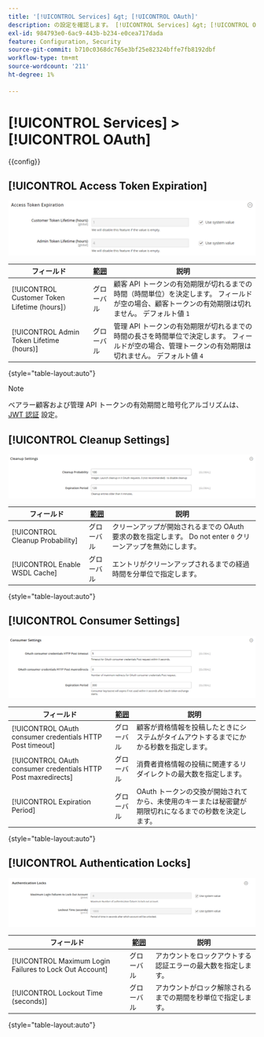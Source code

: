 ```yaml
---
title: '[!UICONTROL Services] &gt; [!UICONTROL OAuth]'
description: の設定を確認します。 [!UICONTROL Services] &gt; [!UICONTROL OAuth] コマース管理者のページ。
exl-id: 984793e0-6ac9-443b-b234-e0cea717dada
feature: Configuration, Security
source-git-commit: b710c0368dc765e3bf25e82324bffe7fb8192dbf
workflow-type: tm+mt
source-wordcount: '211'
ht-degree: 1%

---
```


# [!UICONTROL Services] > [!UICONTROL OAuth]

{{config}}

## [!UICONTROL Access Token Expiration]

![アクセストークンの有効期限](./assets/oauth-token-expire.png)<!-- zoom -->

| フィールド | [範囲](../../getting-started/websites-stores-views.md#scope-settings) | 説明 |
|--- |--- |--- |
| [!UICONTROL Customer Token Lifetime (hours]） | グローバル | 顧客 API トークンの有効期限が切れるまでの時間（時間単位）を決定します。 フィールドが空の場合、顧客トークンの有効期限は切れません。 デフォルト値 `1` |
| [!UICONTROL Admin Token Lifetime (hours)] | グローバル | 管理 API トークンの有効期限が切れるまでの時間の長さを時間単位で決定します。 フィールドが空の場合、管理トークンの有効期限は切れません。 デフォルト値 `4` |

{style="table-layout:auto"}

>[!NOTE]
>
>ベアラー顧客および管理 API トークンの有効期間と暗号化アルゴリズムは、 [JWT 認証](magento-web-api.md#jwt-authentication) 設定。

## [!UICONTROL Cleanup Settings]

![クリーンアップ設定](./assets/oauth-cleanup.png)<!-- zoom -->

| フィールド | [範囲](../../getting-started/websites-stores-views.md#scope-settings) | 説明 |
|--- |--- |--- |
| [!UICONTROL Cleanup Probability] | グローバル | クリーンアップが開始されるまでの OAuth 要求の数を指定します。 Do not enter `0` クリーンアップを無効にします。 |
| [!UICONTROL Enable WSDL Cache] | グローバル | エントリがクリーンアップされるまでの経過時間を分単位で指定します。 |

{style="table-layout:auto"}

## [!UICONTROL Consumer Settings]

![コンシューマー設定](./assets/oauth-consumer-settings.png)<!-- zoom -->

| フィールド | [範囲](../../getting-started/websites-stores-views.md#scope-settings) | 説明 |
|--- |--- |--- |
| [!UICONTROL OAuth consumer credentials HTTP Post timeout] | グローバル | 顧客が資格情報を投稿したときにシステムがタイムアウトするまでにかかる秒数を指定します。 |
| [!UICONTROL OAuth consumer credentials HTTP Post maxredirects] | グローバル | 消費者資格情報の投稿に関連するリダイレクトの最大数を指定します。 |
| [!UICONTROL Expiration Period] | グローバル | OAuth トークンの交換が開始されてから、未使用のキーまたは秘密鍵が期限切れになるまでの秒数を決定します。 |

{style="table-layout:auto"}

## [!UICONTROL Authentication Locks]

![認証ロック](./assets/oauth-locks.png)<!-- zoom -->

| フィールド | [範囲](../../getting-started/websites-stores-views.md#scope-settings) | 説明 |
|--- |--- |--- |
| [!UICONTROL Maximum Login Failures to Lock Out Account] | グローバル | アカウントをロックアウトする認証エラーの最大数を指定します。 |
| [!UICONTROL Lockout Time (seconds)] | グローバル | アカウントがロック解除されるまでの期間を秒単位で指定します。 |

{style="table-layout:auto"}
